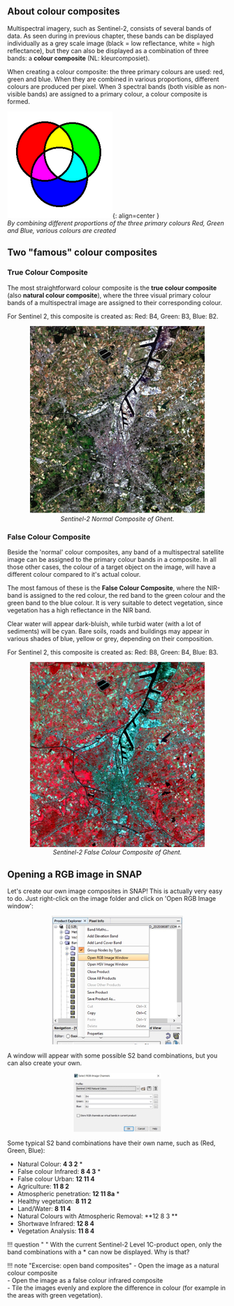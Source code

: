 ## About colour composites

Multispectral imagery, such as Sentinel-2, consists of several bands of data. As seen during in previous chapter, these bands can be displayed individually as a grey scale image (black = low reflectance, white = high reflectance), but they can also be displayed as a combination of three bands: a **colour composite** (NL: kleurcomposiet).  

When creating a colour composite: the three primary colours are used: red, green and blue. When they are combined in various proportions, different colours are produced per pixel. When 3 spectral bands (both visible as non-visible bands) are assigned to a primary colour, a colour composite is formed.

![rgb](assets/images/P3/rgb.gif){: align=center }  
*By combining different proportions of the three primary colours Red, Green and Blue, various colours are created*



## Two "famous" colour composites

### True Colour Composite
The most straightforward colour composite is the **true colour composite** (also **natural colour composite**), where the three visual primary colour bands of a multispectral image are assigned to their corresponding colour. 

For Sentinel 2, this composite is created as: Red: B4, Green: B3, Blue: B2.

<p align="center">
  <img src="assets/images/P3/Gent_NormalColours.jpg" width="400">  <br>
  <em> Sentinel-2 Normal Composite of Ghent. </em>
</p> 

### False Colour Composite

Beside the 'normal' colour composites, any band of a multispectral satellite image can be  assigned to the primary colour bands in a composite. In all those other cases, the colour of a target object on the image, will have a different colour compared to it's actual colour.

The most famous of these is the **False Colour Composite**, where the NIR-band is assigned to the red colour, the red band to the green colour and the green band to the blue colour. It is very suitable to detect vegetation, since vegetation has a high reflectance in the NIR band.  

Clear water will appear dark-bluish, while turbid water (with a lot of sediments) will be cyan. Bare soils, roads and buildings may appear in various shades of blue, yellow or grey, depending on their composition.

For Sentinel 2, this composite is created as: Red: B8, Green: B4, Blue: B3.

<p align="center">
  <img src="assets/images/P3/Gent_FalseColour.jpg" width="400">  <br>
  <em> Sentinel-2 False Colour Composite of Ghent. </em>
</p> 

## Opening a RGB image in SNAP

Let's create our own image composites in SNAP! This is actually very easy to do. Just right-click on the image folder and click on 'Open RGB Image window':

<p align="center">

  <img src="assets/images/P3/Snap_openrgb.jpg" width="300">  

</p> 

A window will appear with some possible S2 band combinations, but you can also create your own.

<p align="center">

  <img src="assets/images/P3/Select-rgb.jpg" width="200">  

</p> 

Some typical S2 band combinations have their own name, such as (Red, Green, Blue):

 - Natural Colour: **4 3 2** *  
 - False colour Infrared: **8 4 3** *  
 - False colour Urban: **12 11 4**  
 - Agriculture: **11 8 2**  
 - Atmospheric penetration: **12 11 8a** *  
 - Healthy vegetation: **8 11 2**  
 - Land/Water: **8 11 4**  
 - Natural Colours with Atmospheric Removal: **12 8 3 ** 
 - Shortwave Infrared: **12 8 4**  
 - Vegetation Analysis: **11 8 4**  

!!! question " "
    With the current Sentinel-2 Level 1C-product open, only the band combinations with a * can now be displayed. Why is that? 

!!! note "Excercise: open band composites"
    - Open the image as a natural colour composite  
    - Open the image as a false colour infrared composite  
    - Tile the images evenly and explore the difference in colour (for example in the areas with green vegetation).